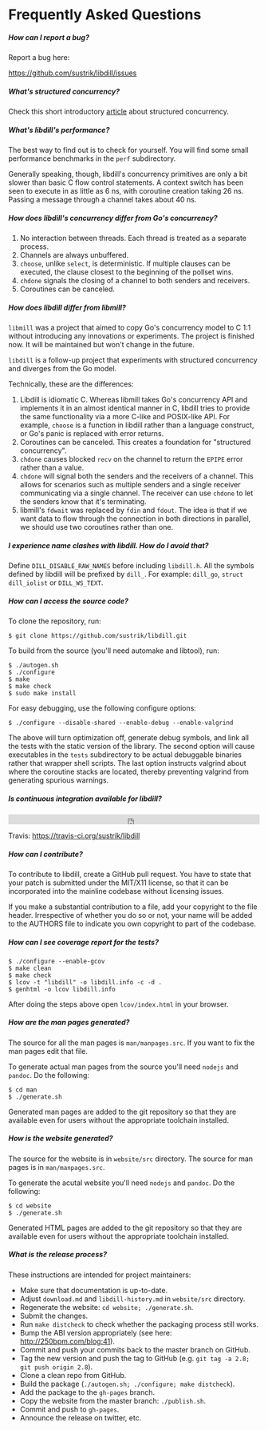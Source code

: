 
# Frequently Asked Questions

##### How can I report a bug?

Report a bug here:

<https://github.com/sustrik/libdill/issues>

##### What's structured concurrency?

Check this short introductory [article](structured-concurrency.html) about structured concurrency.

##### What's libdill's performance?

The best way to find out is to check for yourself. You will find some small performance benchmarks in the `perf` subdirectory.

Generally speaking, though, libdill's concurrency primitives are only a bit slower than basic C flow control statements. A context switch has been seen to execute in as little as 6 ns, with coroutine creation taking 26 ns. Passing a message through a channel takes about 40 ns.

##### How does libdill's concurrency differ from Go's concurrency?

1. No interaction between threads. Each thread is treated as a separate process.
2. Channels are always unbuffered.
3. `choose`, unlike `select`, is deterministic. If multiple clauses can be executed, the clause closest to the beginning of the pollset wins.
4. `chdone` signals the closing of a channel to both senders and receivers.
5. Coroutines can be canceled.

##### How does libdill differ from libmill?

`libmill` was a project that aimed to copy Go's concurrency model to C 1:1 without introducing any innovations or experiments. The project is finished now. It will be maintained but won't change in the future.

`libdill` is a follow-up project that experiments with structured concurrency and diverges from the Go model.

Technically, these are the differences:

1. Libdill is idiomatic C. Whereas libmill takes Go's concurrency API and implements it in an almost identical manner in C, libdill tries to provide the same functionality via a more C-like and POSIX-like API. For example, `choose` is a function in libdill rather than a language construct, or Go's panic is replaced with error returns.
2. Coroutines can be canceled. This creates a foundation for "structured concurrency".
3. `chdone` causes blocked `recv` on the channel to return the `EPIPE` error rather than a value.
4. `chdone` will signal both the senders and the receivers of a channel. This allows for scenarios such as multiple senders and a single receiver communicating via a single channel. The receiver can use `chdone` to let the senders know that it's terminating.
5. libmill's `fdwait` was replaced by `fdin` and `fdout`. The idea is that if we want data to flow through the connection in both directions in parallel, we should use two coroutines rather than one.

##### I experience name clashes with libdill. How do I avoid that?

Define `DILL_DISABLE_RAW_NAMES` before including `libdill.h`. All the symbols defined by libdill will be prefixed by `dill_`. For example: `dill_go`, `struct dill_iolist` or `DILL_WS_TEXT`.

##### How can I access the source code?

To clone the repository, run:

```
$ git clone https://github.com/sustrik/libdill.git
```

To build from the source (you'll need automake and libtool), run:

```
$ ./autogen.sh
$ ./configure
$ make
$ make check
$ sudo make install
```

For easy debugging, use the following configure options:

```
$ ./configure --disable-shared --enable-debug --enable-valgrind
```

The above will turn optimization off, generate debug symbols, and link all the tests with the static version of the library. The second option will cause executables in the `tests` subdirectory to be actual debuggable binaries rather that wrapper shell scripts. The last option instructs valgrind about where the coroutine stacks are located, thereby preventing valgrind from generating spurious warnings.

##### Is continuous integration available for libdill?

<iframe width="100%" height="20" frameBorder="0"
src="https://api.travis-ci.org/sustrik/libdill.svg?branch=master"></iframe>

Travis: <https://travis-ci.org/sustrik/libdill>

##### How can I contribute?

To contribute to libdill, create a GitHub pull request. You have to state that your patch is submitted under the MIT/X11 license, so that it can be incorporated into the mainline codebase without licensing issues.

If you make a substantial contribution to a file, add your copyright to the file header. Irrespective of whether you do so or not, your name will be added to the AUTHORS file to indicate you own copyright to part of the codebase.

##### How can I see coverage report for the tests?

```
$ ./configure --enable-gcov
$ make clean
$ make check
$ lcov -t "libdill" -o libdill.info -c -d .
$ genhtml -o lcov libdill.info
```

After doing the steps above open `lcov/index.html` in your browser.

##### How are the man pages generated?

The source for all the man pages is `man/manpages.src`. If you want to fix the man pages edit that file.

To generate actual man pages from the source you'll need `nodejs` and `pandoc`. Do the following:

```
$ cd man
$ ./generate.sh
```

Generated man pages are added to the git repository so that they are available even for users without the appropriate toolchain installed.

##### How is the website generated?

The source for the website is in `website/src` directory. The source for man pages is in `man/manpages.src`.

To generate the acutal website you'll need `nodejs` and `pandoc`. Do the following:

```
$ cd website
$ ./generate.sh
```

Generated HTML pages are added to the git repository so that they are available even for users without the appropriate toolchain installed.

##### What is the release process?

These instructions are intended for project maintainers:

* Make sure that documentation is up-to-date.
* Adjust `download.md` and `libdill-history.md` in `website/src` directory.
* Regenerate the website: `cd website; ./generate.sh`.
* Submit the changes.
* Run `make distcheck` to check whether the packaging process still works.
* Bump the ABI version appropriately (see here: <http://250bpm.com/blog:41>).
* Commit and push your commits back to the master branch on GitHub.
* Tag the new version and push the tag to GitHub (e.g. `git tag -a 2.8; git push origin 2.8`).
* Clone a clean repo from GitHub.
* Build the package (`./autogen.sh; ./configure; make distcheck`).
* Add the package to the `gh-pages` branch.
* Copy the website from the master branch: `./publish.sh`.
* Commit and push to `gh-pages`.
* Announce the release on twitter, etc.

